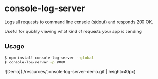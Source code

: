 # console-log-server
Logs all requests to command line console (stdout) and responds 200 OK.

Useful for quickly viewing what kind of requests your app is sending.

## Usage

```sh
$ npm install console-log-server --global
$ console-log-server -p 8000
```

![Demo](./resources/console-log-server-demo.gif | height=40px)
